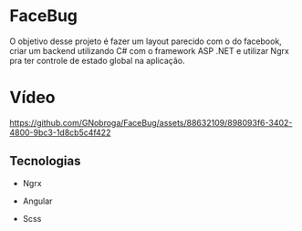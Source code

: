 # FaceBug

O objetivo desse projeto é fazer um layout parecido com o do facebook, criar um backend utilizando C# com o framework ASP .NET e utilizar Ngrx pra ter controle de estado global na aplicação. 

# Vídeo


https://github.com/GNobroga/FaceBug/assets/88632109/898093f6-3402-4800-9bc3-1d8cb5c4f422



## Tecnologias

- Ngrx

- Angular

- Scss
